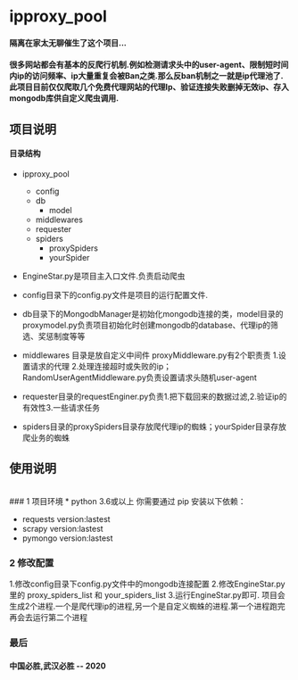 # ipproxy_pool
#### 隔离在家太无聊催生了这个项目...
#### 很多网站都会有基本的反爬行机制.例如检测请求头中的user-agent、限制短时间内ip的访问频率、ip大量重复会被Ban之类.那么反ban机制之一就是ip代理池了.此项目目前仅仅爬取几个免费代理网站的代理Ip、验证连接失败删掉无效ip、存入mongodb库供自定义爬虫调用.



## 项目说明
#### 目录结构
* ipproxy_pool
	+ config
	+ db
    	- model
	+ middlewares
	+ requester
	+ spiders
		- proxySpiders
		- yourSpider


* EngineStar.py是项目主入口文件.负责启动爬虫
* config目录下的config.py文件是项目的运行配置文件.
* db目录下的MongodbManager是初始化mongodb连接的类，model目录的proxymodel.py负责项目初始化时创建mongodb的database、代理ip的筛选、奖惩制度等等
* middlewares 目录是放自定义中间件 proxyMiddleware.py有2个职责责 1.设置请求的代理 2.处理连接超时或失败的ip；RandomUserAgentMiddleware.py负责设置请求头随机user-agent
* requester目录的requestEnginer.py负责1.把下载回来的数据过滤,2.验证ip的有效性3.一些请求任务
* spiders目录的proxySpiders目录存放爬代理ip的蜘蛛；yourSpider目录存放爬业务的蜘蛛


## 使用说明
<br/>
### 1 项目环境
* python 3.6或以上
你需要通过 pip 安装以下依赖：

* requests version:lastest
* scrapy version:lastest
* pymongo version:lastest

### 2 修改配置
1.修改config目录下config.py文件中的mongodb连接配置
2.修改EngineStar.py里的 proxy_spiders_list 和 your_spiders_list
3.运行EngineStar.py即可. 项目会生成2个进程.一个是爬代理ip的进程,另一个是自定义蜘蛛的进程.第一个进程跑完再会去运行第二个进程

### 最后

#### 中国必胜,武汉必胜 -- 2020
